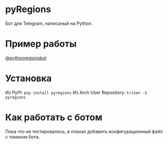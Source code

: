 # pyRegions
Бот для Telegram, написаный на Python.
# Пример работы
[@pythonregionsbot]("https://github.com/sk8higher/pyRegions/blob/master/readmefiles/Screenshot_20180824-121021__01.jpg")
# Установка
Из PyPI:
`pip install pyregions`
Из Arch User Repository:
`trizen -S pyregions`
# Как работать с ботом
Пока что не тестировалось, в планах добавить конфигурационный файл с токеном бота.
